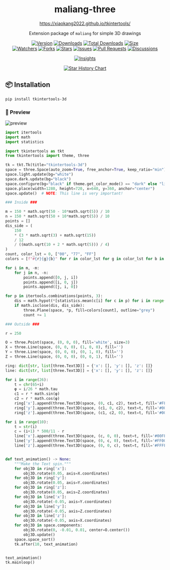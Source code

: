 <h1 align="center">maliang-three</h1>

<p align="center"><a title="Official Website" href="https://xiaokang2022.github.io/tkintertools/">https://xiaokang2022.github.io/tkintertools/</a></p>

<p align="center">Extension package of <code>maliang</code> for simple 3D drawings</p>

<p align="center">
<a href="https://github.com/Xiaokang2022/tkintertools-3d/releases"><img alt="Version" src="https://img.shields.io/github/v/release/Xiaokang2022/tkintertools-3d?include_prereleases&logo=github&label=Version" title="Latest Version" /></a>
<a href="https://pypistats.org/packages/tkintertools-3d"><img alt="Downloads" src="https://img.shields.io/pypi/dm/tkintertools-3d?label=Downloads&logo=pypi&logoColor=skyblue" title="Downloads" /></a>
<a href="https://pepy.tech/project/tkintertools-3d"><img alt="Total Downloads" src="https://img.shields.io/pepy/dt/tkintertools-3d?logo=pypi&logoColor=gold&label=Total%20Downloads" title="Total Downloads" /></a>
<a href="https://github.com/Xiaokang2022/tkintertools-3d"><img alt="Size" src="https://img.shields.io/github/languages/code-size/Xiaokang2022/tkintertools-3d?label=Size&logo=github" title="Code Size"/></a>
<br/>
<a href="https://github.com/Xiaokang2022/tkintertools-3d/watchers"><img alt="Watchers" src="https://img.shields.io/github/watchers/Xiaokang2022/tkintertools-3d?label=Watchers&logo=github&style=flat" title="Watchers" /></a>
<a href="https://github.com/Xiaokang2022/tkintertools-3d/forks"><img alt="Forks" src="https://img.shields.io/github/forks/Xiaokang2022/tkintertools-3d?label=Forks&logo=github&style=flat" title="Forks" /></a>
<a href="https://github.com/Xiaokang2022/tkintertools-3d/stargazers"><img alt="Stars" src="https://img.shields.io/github/stars/Xiaokang2022/tkintertools-3d?label=Stars&color=gold&logo=github&style=flat" title="Stars" /></a>
<a href="https://github.com/Xiaokang2022/tkintertools-3d/issues"><img alt="Issues" src="https://img.shields.io/github/issues/Xiaokang2022/tkintertools-3d?label=Issues&logo=github" title="Issues" /></a>
<a href="https://github.com/Xiaokang2022/tkintertools-3d/pulls"><img alt="Pull Requests" src="https://img.shields.io/github/issues-pr/Xiaokang2022/tkintertools-3d?label=Pull%20Requests&logo=github" title="Pull Requests" /></a>
<a href="https://github.com/Xiaokang2022/tkintertools-3d/discussions"><img alt="Discussions" src="https://img.shields.io/github/discussions/Xiaokang2022/tkintertools-3d?label=Discussions&logo=github" title="Discussions" /></a>
</p>

<p align="center">
<a href="https://github.com/Xiaokang2022/tkintertools-3d/pulse"><img alt="Insights" src="https://repobeats.axiom.co/api/embed/bdabcdebf74f33dcec27065e08f54c8e2d58a4d0.svg" /></a>
</p>

<p align="center">
    <a href="https://star-history.com/#Xiaokang2022/tkintertools-3d&Date">
        <picture>
            <source media="(prefers-color-scheme: dark)" srcset="https://api.star-history.com/svg?repos=Xiaokang2022/tkintertools-3d&type=Date&theme=dark" />
            <source media="(prefers-color-scheme: light)" srcset="https://api.star-history.com/svg?repos=Xiaokang2022/tkintertools-3d&type=Date" />
            <img alt="Star History Chart" src="https://api.star-history.com/svg?repos=Xiaokang2022/tkintertools-3d&type=Date" />
        </picture>
    </a>
</p>

📦 Installation
----------------

```bash
pip install tkintertools-3d
```

### 👀 Preview

![preview](preview.png)

```python
import itertools
import math
import statistics

import tkintertools as tkt
from tkintertools import theme, three

tk = tkt.Tk(title="tkintertools-3d")
space = three.Space(auto_zoom=True, free_anchor=True, keep_ratio="min")
space.light.update(bg="white")
space.dark.update(bg="black")
space.configure(bg="black" if theme.get_color_mode() == "dark" else "light")
space.place(width=1280, height=720, x=640, y=360, anchor="center")
space.update()  # NOTE: This line is very important!

### Inside ###

m = 150 * math.sqrt(50 - 10*math.sqrt(5)) / 10
n = 150 * math.sqrt(50 + 10*math.sqrt(5)) / 10
points = []
dis_side = (
    150
    * (3 * math.sqrt(3) + math.sqrt(15))
    / 12
    / ((math.sqrt(10 + 2 * math.sqrt(5))) / 4)
)
count, color_lst = 0, ["00", "77", "FF"]
colors = [f"#{r}{g}{b}" for r in color_lst for g in color_lst for b in color_lst]

for i in m, -m:
    for j in n, -n:
        points.append([0, j, i])
        points.append([i, 0, j])
        points.append([j, i, 0])

for p in itertools.combinations(points, 3):
    dis = math.hypot(*[statistics.mean(c[i] for c in p) for i in range(3)])
    if math.isclose(dis, dis_side):
        three.Plane(space, *p, fill=colors[count], outline="grey")
        count += 1

### Outside ###

r = 250

O = three.Point(space, (0, 0, 0), fill='white', size=3)
X = three.Line(space, (0, 0, 0), (1, 0, 0), fill='')
Y = three.Line(space, (0, 0, 0), (0, 1, 0), fill='')
Z = three.Line(space, (0, 0, 0), (0, 0, 1), fill='')

ring: dict[str, list[three.Text3D]] = {'x': [], 'y': [], 'z': []}
line: dict[str, list[three.Text3D]] = {'x': [], 'y': [], 'z': []}

for i in range(26):
    t = chr(65+i)
    φ = i/26 * math.tau
    c1 = r * math.sin(φ)
    c2 = r * math.cos(φ)
    ring['x'].append(three.Text3D(space, (0, c1, c2), text=t, fill='#FF0000'))
    ring['y'].append(three.Text3D(space, (c1, 0, c2), text=t, fill='#00FF00'))
    ring['z'].append(three.Text3D(space, (c1, c2, 0), text=t, fill='#0000FF'))

for i in range(10):
    t = str(i)
    c = (i+1) * 500/11 - r
    line['x'].append(three.Text3D(space, (c, 0, 0), text=t, fill='#00FFFF'))
    line['y'].append(three.Text3D(space, (0, c, 0), text=t, fill='#FF00FF'))
    line['z'].append(three.Text3D(space, (0, 0, c), text=t, fill='#FFFF00'))


def text_animation() -> None:
    """Make the Text spin."""
    for obj3D in ring['x']:
        obj3D.rotate(0.05, axis=X.coordinates)
    for obj3D in ring['y']:
        obj3D.rotate(0.05, axis=Y.coordinates)
    for obj3D in ring['z']:
        obj3D.rotate(0.05, axis=Z.coordinates)
    for obj3D in line['x']:
        obj3D.rotate(-0.05, axis=Y.coordinates)
    for obj3D in line['y']:
        obj3D.rotate(-0.05, axis=Z.coordinates)
    for obj3D in line['z']:
        obj3D.rotate(-0.05, axis=X.coordinates)
    for obj3D in space.components:
        obj3D.rotate(0, -0.01, 0.01, center=O.center())
        obj3D.update()
    space.space_sort()
    tk.after(10, text_animation)


text_animation()
tk.mainloop()
```
